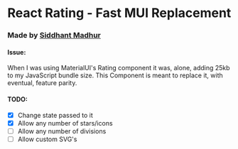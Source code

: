 # React Rating - Fast MUI Replacement

### Made by [Siddhant Madhur](https://siddhantsoftware.com)

#### Issue:

When I was using MaterialUI's Rating component it was, alone, adding 25kb to my JavaScript bundle size. This Component is meant to replace it, with eventual, feature parity.

#### TODO:

* [X] Change state passed to it
* [X] Allow any number of stars/icons
* [ ] Allow any number of divisions
* [ ] Allow custom SVG's
